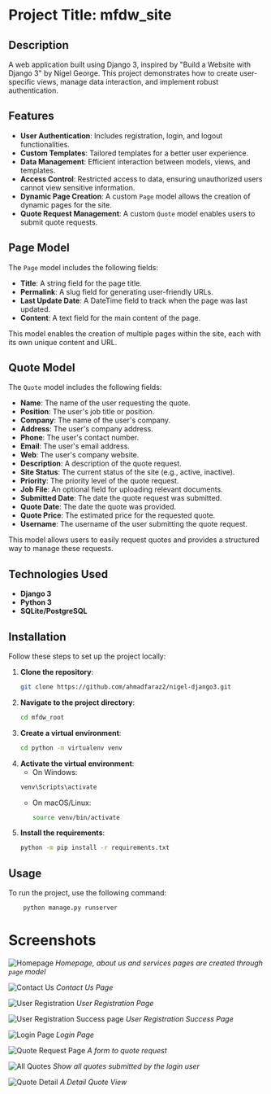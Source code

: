 # Project Title: mfdw_site

## Description
A web application built using Django 3, inspired by "Build a Website with Django 3" by Nigel George. This project demonstrates how to create user-specific views, manage data interaction, and implement robust authentication.

## Features
- **User Authentication**: Includes registration, login, and logout functionalities.
- **Custom Templates**: Tailored templates for a better user experience.
- **Data Management**: Efficient interaction between models, views, and templates.
- **Access Control**: Restricted access to data, ensuring unauthorized users cannot view sensitive information.
- **Dynamic Page Creation**: A custom `Page` model allows the creation of dynamic pages for the site.
- **Quote Request Management**: A custom `Quote` model enables users to submit quote requests.

## Page Model
The `Page` model includes the following fields:
- **Title**: A string field for the page title.
- **Permalink**: A slug field for generating user-friendly URLs.
- **Last Update Date**: A DateTime field to track when the page was last updated.
- **Content**: A text field for the main content of the page.

This model enables the creation of multiple pages within the site, each with its own unique content and URL.

## Quote Model
The `Quote` model includes the following fields:
- **Name**: The name of the user requesting the quote.
- **Position**: The user's job title or position.
- **Company**: The name of the user's company.
- **Address**: The user's company address.
- **Phone**: The user's contact number.
- **Email**: The user's email address.
- **Web**: The user's company website.
- **Description**: A description of the quote request.
- **Site Status**: The current status of the site (e.g., active, inactive).
- **Priority**: The priority level of the quote request.
- **Job File**: An optional field for uploading relevant documents.
- **Submitted Date**: The date the quote request was submitted.
- **Quote Date**: The date the quote was provided.
- **Quote Price**: The estimated price for the requested quote.
- **Username**: The username of the user submitting the quote request.


This model allows users to easily request quotes and provides a structured way to manage these requests.

## Technologies Used
- **Django 3**
- **Python 3**
- **SQLite/PostgreSQL** 

## Installation
Follow these steps to set up the project locally:

1. **Clone the repository**:
   ```bash
   git clone https://github.com/ahmadfaraz2/nigel-django3.git
   ```
2. **Navigate to the project directory**:
    ```bash 
    cd mfdw_root
    ```
3. **Create a virtual environment**:
    ```bash 
    cd python -m virtualenv venv
    ```
4. **Activate the virtual environment**:
    - On Windows:
     ```bash
     venv\Scripts\activate
     ```
   - On macOS/Linux:
     ```bash
     source venv/bin/activate
     ```
5. **Install the requirements**:
    ```bash
    python -m pip install -r requirements.txt
    ```

## Usage
To run the project, use the following command:
```bash
    python manage.py runserver
```

# Screenshots
![Homepage](Screenshots/Screenshot%20(13).png)
*Homepage, about us and services pages are created through `page` model*

![Contact Us](Screenshots/Screenshot%20(551).png)
*Contact Us Page*

![User Registration](Screenshots/Screenshot%20(558).png)
*User Registration Page*

![User Registration Success page](Screenshots/Screenshot%20(561).png)
*User Registration Success Page*

![Login Page](Screenshots/Screenshot%20(560).png)
*Login Page*

![Quote Request Page](Screenshots/Screenshot%20(555).png)
*A form to quote request*

![All Quotes](Screenshots/Screenshot%20(556).png)
*Show all quotes submitted by the login user*

![Quote Detail](Screenshots/Screenshot%20(557).png)
*A Detail Quote View*